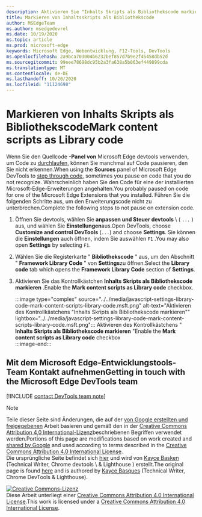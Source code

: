 ```yaml
---
description: Aktivieren Sie "Inhalts Skripts als Bibliothekscode markieren" aus Einstellungen > Framework-Bibliothekscode.
title: Markieren von Inhaltsskripts als Bibliothekscode
author: MSEdgeTeam
ms.author: msedgedevrel
ms.date: 10/19/2020
ms.topic: article
ms.prod: microsoft-edge
keywords: Microsoft Edge, Webentwicklung, F12-Tools, DevTools
ms.openlocfilehash: 2a9bca703004b6232bef857d7b9e2f45458db52d
ms.sourcegitcommit: 99eee78698dc95b2a3fa638a5b063ef449899cda
ms.translationtype: MT
ms.contentlocale: de-DE
ms.lasthandoff: 10/20/2020
ms.locfileid: "11124698"
---
```

<!-- Copyright Kayce Basques 

   Licensed under the Apache License, Version 2.0 (the "License");
   you may not use this file except in compliance with the License.
   You may obtain a copy of the License at

       https://www.apache.org/licenses/LICENSE-2.0

   Unless required by applicable law or agreed to in writing, software
   distributed under the License is distributed on an "AS IS" BASIS,
   WITHOUT WARRANTIES OR CONDITIONS OF ANY KIND, either express or implied.
   See the License for the specific language governing permissions and
   limitations under the License.  -->

# <span data-ttu-id="fde28-104">Markieren von Inhalts Skripts als Bibliothekscode</span><span class="sxs-lookup"><span data-stu-id="fde28-104">Mark content scripts as Library code</span></span>  

<span data-ttu-id="fde28-105">Wenn Sie den Quellcode **-Panel von** Microsoft Edge devtools verwenden, um Code zu [durchlaufen][DevToolsJavascriptStepThroughCode], können Sie manchmal auf Code pausieren, den Sie nicht erkennen.</span><span class="sxs-lookup"><span data-stu-id="fde28-105">When using the **Sources** panel of Microsoft Edge DevTools to [step through code][DevToolsJavascriptStepThroughCode], sometimes you pause on code that you do not recognize.</span></span>  <span data-ttu-id="fde28-106">Wahrscheinlich haben Sie den Code für eine der installierten Microsoft-Edge-Erweiterungen angehalten.</span><span class="sxs-lookup"><span data-stu-id="fde28-106">You probably paused on code for one of the Microsoft Edge Extensions that you installed.</span></span>  <span data-ttu-id="fde28-107">Führen Sie die folgenden Schritte aus, um den Erweiterungscode nicht zu unterbrechen.</span><span class="sxs-lookup"><span data-stu-id="fde28-107">Complete the following steps to not pause on extension code.</span></span>  

1.  <span data-ttu-id="fde28-108">Öffnen Sie devtools, wählen Sie **anpassen und Steuer devtools** \ ( `...` \) aus, und wählen Sie **Einstellungen**aus.</span><span class="sxs-lookup"><span data-stu-id="fde28-108">Open DevTools, choose **Customize and control DevTools** \(`...`\) and choose **Settings**.</span></span>  <span data-ttu-id="fde28-109">Sie können die **Einstellungen** auch öffnen, indem Sie auswählen `F1` .</span><span class="sxs-lookup"><span data-stu-id="fde28-109">You may also open **Settings** by selecting `F1`.</span></span>  

1.  <span data-ttu-id="fde28-110">Wählen Sie die Registerkarte " **Bibliothekscode** " aus, um den Abschnitt " **Framework Library Code** " von **Settings**zu öffnen.</span><span class="sxs-lookup"><span data-stu-id="fde28-110">Select the **Library code** tab which opens the **Framework Library Code** section of **Settings**.</span></span>  
1.  <span data-ttu-id="fde28-111">Aktivieren Sie das Kontrollkästchen **Inhalts Skripts als Bibliothekscode markieren** .</span><span class="sxs-lookup"><span data-stu-id="fde28-111">Enable the **Mark content scripts as Library code** checkbox.</span></span>  
    
    :::image type="complex" source="../../media/javascript-settings-library-code-mark-content-scripts-library-code.msft.png" alt-text="Aktivieren des Kontrollkästchens &quot;Inhalts Skripts als Bibliothekscode markieren&quot;" lightbox="../../media/javascript-settings-library-code-mark-content-scripts-library-code.msft.png":::
       <span data-ttu-id="fde28-113">Aktivieren des Kontrollkästchens " **Inhalts Skripts als Bibliothekscode markieren** "</span><span class="sxs-lookup"><span data-stu-id="fde28-113">Enable the **Mark content scripts as Library code** checkbox</span></span>  
    :::image-end:::  
    
## <span data-ttu-id="fde28-114">Mit dem Microsoft Edge-Entwicklungstools-Team Kontakt aufnehmen</span><span class="sxs-lookup"><span data-stu-id="fde28-114">Getting in touch with the Microsoft Edge DevTools team</span></span>  

[!INCLUDE [contact DevTools team note](../../includes/contact-devtools-team-note.md)]  

<!-- links -->  

[DevToolsJavascriptStepThroughCode]: ../index.md#step-4-step-through-the-code "Schritt 4: schrittweise durch den Code – erste Schritte mit dem Debuggen von JavaScript in Microsoft Edge devtools | Microsoft docs"  

> [!NOTE]
> <span data-ttu-id="fde28-116">Teile dieser Seite sind Änderungen, die auf der [von Google erstellten und freigegebenen][GoogleSitePolicies] Arbeit basieren und gemäß den in der [Creative Commons Attribution 4,0 International-Lizenz][CCA4IL]beschriebenen Begriffen verwendet werden.</span><span class="sxs-lookup"><span data-stu-id="fde28-116">Portions of this page are modifications based on work created and [shared by Google][GoogleSitePolicies] and used according to terms described in the [Creative Commons Attribution 4.0 International License][CCA4IL].</span></span>  
> <span data-ttu-id="fde28-117">Die ursprüngliche Seite befindet sich [hier](https://developers.google.com/web/tools/chrome-devtools/javascript/guides/blackbox-chrome-extension-scripts) und wird von [Kayce Basken][KayceBasques] (Technical Writer, Chrome devtools \ & Lighthouse \) erstellt.</span><span class="sxs-lookup"><span data-stu-id="fde28-117">The original page is found [here](https://developers.google.com/web/tools/chrome-devtools/javascript/guides/blackbox-chrome-extension-scripts) and is authored by [Kayce Basques][KayceBasques] \(Technical Writer, Chrome DevTools \& Lighthouse\).</span></span>  

[![Creative Commons-Lizenz][CCby4Image]][CCA4IL]  
<span data-ttu-id="fde28-119">Diese Arbeit unterliegt einer [Creative Commons Attribution 4.0 International License][CCA4IL].</span><span class="sxs-lookup"><span data-stu-id="fde28-119">This work is licensed under a [Creative Commons Attribution 4.0 International License][CCA4IL].</span></span>  

[CCA4IL]: https://creativecommons.org/licenses/by/4.0  
[CCby4Image]: https://i.creativecommons.org/l/by/4.0/88x31.png  
[GoogleSitePolicies]: https://developers.google.com/terms/site-policies  
[KayceBasques]: https://developers.google.com/web/resources/contributors/kaycebasques  
